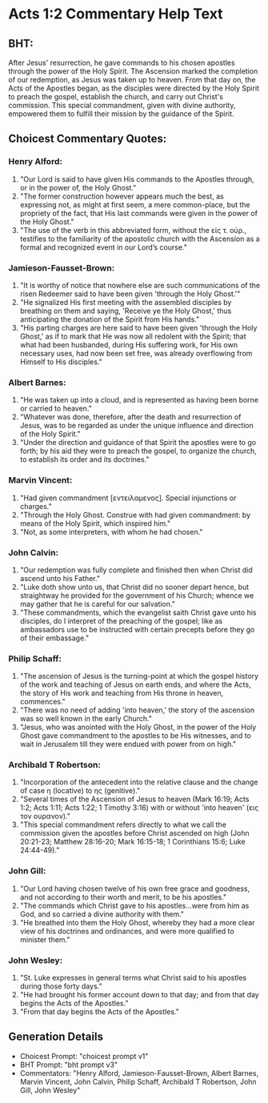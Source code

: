 # Acts 1:2 Commentary Help Text

## BHT:
After Jesus' resurrection, he gave commands to his chosen apostles through the power of the Holy Spirit. The Ascension marked the completion of our redemption, as Jesus was taken up to heaven. From that day on, the Acts of the Apostles began, as the disciples were directed by the Holy Spirit to preach the gospel, establish the church, and carry out Christ's commission. This special commandment, given with divine authority, empowered them to fulfill their mission by the guidance of the Spirit.

## Choicest Commentary Quotes:
### Henry Alford:
1. "Our Lord is said to have given His commands to the Apostles through, or in the power of, the Holy Ghost." 
2. "The former construction however appears much the best, as expressing not, as might at first seem, a mere common-place, but the propriety of the fact, that His last commands were given in the power of the Holy Ghost." 
3. "The use of the verb in this abbreviated form, without the εἰς τ. οὐρ., testifies to the familiarity of the apostolic church with the Ascension as a formal and recognized event in our Lord’s course."

### Jamieson-Fausset-Brown:
1. "It is worthy of notice that nowhere else are such communications of the risen Redeemer said to have been given 'through the Holy Ghost.'" 
2. "He signalized His first meeting with the assembled disciples by breathing on them and saying, 'Receive ye the Holy Ghost,' thus anticipating the donation of the Spirit from His hands."
3. "His parting charges are here said to have been given 'through the Holy Ghost,' as if to mark that He was now all redolent with the Spirit; that what had been husbanded, during His suffering work, for His own necessary uses, had now been set free, was already overflowing from Himself to His disciples."

### Albert Barnes:
1. "He was taken up into a cloud, and is represented as having been borne or carried to heaven."
2. "Whatever was done, therefore, after the death and resurrection of Jesus, was to be regarded as under the unique influence and direction of the Holy Spirit."
3. "Under the direction and guidance of that Spirit the apostles were to go forth; by his aid they were to preach the gospel, to organize the church, to establish its order and its doctrines."

### Marvin Vincent:
1. "Had given commandment [εντειλαμενος]. Special injunctions or charges."
2. "Through the Holy Ghost. Construe with had given commandment: by means of the Holy Spirit, which inspired him."
3. "Not, as some interpreters, with whom he had chosen."

### John Calvin:
1. "Our redemption was fully complete and finished then when Christ did ascend unto his Father."
2. "Luke doth show unto us, that Christ did no sooner depart hence, but straightway he provided for the government of his Church; whence we may gather that he is careful for our salvation."
3. "These commandments, which the evangelist saith Christ gave unto his disciples, do I interpret of the preaching of the gospel; like as ambassadors use to be instructed with certain precepts before they go of their embassage."

### Philip Schaff:
1. "The ascension of Jesus is the turning-point at which the gospel history of the work and teaching of Jesus on earth ends, and where the Acts, the story of His work and teaching from His throne in heaven, commences."
2. "There was no need of adding 'into heaven,' the story of the ascension was so well known in the early Church."
3. "Jesus, who was anointed with the Holy Ghost, in the power of the Holy Ghost gave commandment to the apostles to be His witnesses, and to wait in Jerusalem till they were endued with power from on high."

### Archibald T Robertson:
1. "Incorporation of the antecedent into the relative clause and the change of case η (locative) to ης (genitive)." 
2. "Several times of the Ascension of Jesus to heaven (Mark 16:19; Acts 1:2; Acts 1:11; Acts 1:22; 1 Timothy 3:16) with or without 'into heaven' (εις τον ουρανον)." 
3. "This special commandment refers directly to what we call the commission given the apostles before Christ ascended on high (John 20:21-23; Matthew 28:16-20; Mark 16:15-18; 1 Corinthians 15:6; Luke 24:44-49)."

### John Gill:
1. "Our Lord having chosen twelve of his own free grace and goodness, and not according to their worth and merit, to be his apostles."
2. "The commands which Christ gave to his apostles...were from him as God, and so carried a divine authority with them."
3. "He breathed into them the Holy Ghost, whereby they had a more clear view of his doctrines and ordinances, and were more qualified to minister them."

### John Wesley:
1. "St. Luke expresses in general terms what Christ said to his apostles during those forty days."
2. "He had brought his former account down to that day; and from that day begins the Acts of the Apostles."
3. "From that day begins the Acts of the Apostles."


## Generation Details
- Choicest Prompt: "choicest prompt v1"
- BHT Prompt: "bht prompt v3"
- Commentators: "Henry Alford, Jamieson-Fausset-Brown, Albert Barnes, Marvin Vincent, John Calvin, Philip Schaff, Archibald T Robertson, John Gill, John Wesley"
